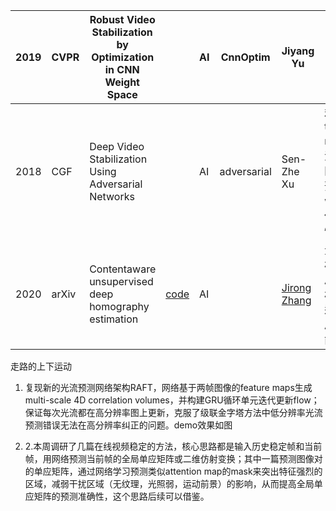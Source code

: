 | 2019 | CVPR  | Robust Video  Stabilization by Optimization in CNN Weight Space |                                                       | AI   | CnnOptim    | Jiyang Yu                                                    | cnn提取光流；非实时，30min300帧                              | z    |      |
| ---- | ----- | ------------------------------------------------------------ | ----------------------------------------------------- | ---- | ----------- | ------------------------------------------------------------ | ------------------------------------------------------------ | ---- | ---- |
| 2018 | CGF   | Deep Video  Stabilization Using Adversarial Networks         |                                                       | AI   | adversarial | Sen-Zhe Xu                                                   | 利用spatial transformer  networks预测单应矩阵。实时，预测warper，比传统方法快；可借鉴 | z    |      |
| 2020 | arXiv | Contentaware unsupervised deep  homography estimation        | [code](https://github.com/JirongZhang/DeepHomography) | AI   |             | [Jirong Zhang](https://arxiv.org/search/cs?searchtype=author&query=Zhang,+J) | 无监督估计相邻帧的全局单应性  *相机有较大运动时，全局单应性可能无效 |      |      |

走路的上下运动

1. 复现新的光流预测网络架构RAFT，网络基于两帧图像的feature maps生成multi-scale 4D correlation volumes，并构建GRU循环单元迭代更新flow；保证每次光流都在高分辨率图上更新，克服了级联金字塔方法中低分辨率光流预测错误无法在高分辨率纠正的问题。demo效果如图

1. 2.本周调研了几篇在线视频稳定的方法，核心思路都是输入历史稳定帧和当前帧，用网络预测当前帧的全局单应矩阵或二维仿射变换；其中一篇预测图像对的单应矩阵，通过网络学习预测类似attention map的mask来突出特征强烈的区域，减弱干扰区域（无纹理，光照弱，运动前景）的影响，从而提高全局单应矩阵的预测准确性，这个思路后续可以借鉴。


